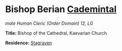 # Bishop Berian [Cademintal](/Organizations/Houses/Cademintal.md)
*male Human Cleric (Order Domain) 12, LG*

**Title:** Bishop of the Cathedral, Kaevarian Church

**Residence:** [Stagraven](/Cities/Stagraven.md)

